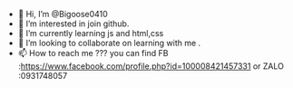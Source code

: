 - 👋 Hi, I’m @Bigoose0410
- 👀 I’m interested in join github.   
- 🌱 I’m currently learning js and html,css  
- 💞️ I’m looking to collaborate on learning with me .  
- 📫 How to reach me ??? you can find FB :https://www.facebook.com/profile.php?id=100008421457331 or ZALO :0931748057

<!---
Bigoose0410/Bigoose0410 is a ✨ special ✨ repository because its `README.md` (this file) appears on your GitHub profile.
You can click the Preview link to take a look at your changes.
--->
